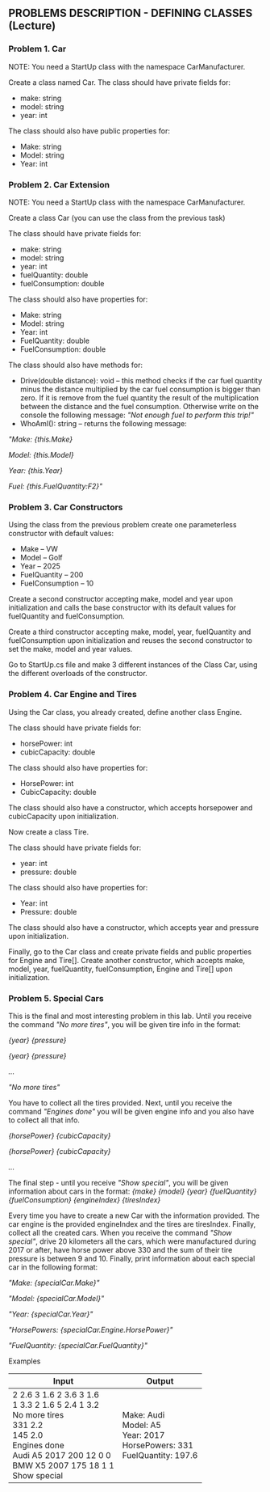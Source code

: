 ## PROBLEMS DESCRIPTION - DEFINING CLASSES (Lecture)


### Problem 1.	Car
NOTE: You need a StartUp class with the namespace CarManufacturer.

Create a class named Car. The class should have private fields for:
  +	make: string
  +	model: string
  +	year: int

The class should also have public properties for:
  +	Make: string
  +	Model: string
  +	Year: int

### Problem 2.	Car Extension
NOTE: You need a StartUp class with the namespace CarManufacturer.

Create a class Car (you can use the class from the previous task)

The class should have private fields for:
  +	make: string
  +	model: string
  +	year: int
  +	fuelQuantity: double
  +	fuelConsumption: double

The class should also have properties for:
  +	Make: string
  +	Model: string
  +	Year: int
  +	FuelQuantity: double
  +	FuelConsumption: double

The class should also have methods for:
  +	Drive(double distance): void – this method checks if the car fuel quantity minus the distance multiplied by the car fuel consumption is bigger than zero. If it is remove from the fuel quantity the result of the multiplication between the distance and the fuel consumption. Otherwise write on the console the following message: _"Not enough fuel to perform this trip!"_
  +	WhoAmI(): string – returns the following message: 

_"Make: {this.Make}_

_Model: {this.Model}_

_Year: {this.Year}_

_Fuel: {this.FuelQuantity:F2}"_

### Problem 3.	Car Constructors
Using the class from the previous problem create one parameterless constructor with default values:
  +	Make – VW
  +	Model – Golf
  +	Year – 2025
  +	FuelQuantity – 200
  +	FuelConsumption – 10

Create a second constructor accepting make, model and year upon initialization and calls the base constructor with its default values for fuelQuantity and fuelConsumption.

Create a third constructor accepting make, model, year, fuelQuantity and fuelConsumption upon initialization and reuses the second constructor to set the make, model and year values.

Go to StartUp.cs file and make 3 different instances of the Class Car, using the different overloads of the constructor.

### Problem 4.	Car Engine and Tires
Using the Car class, you already created, define another class Engine.

The class should have private fields for:
  +	horsePower: int
  +	cubicCapacity: double

The class should also have properties for:
  +	HorsePower: int
  +	CubicCapacity: double

The class should also have a constructor, which accepts horsepower and cubicCapacity upon initialization.

Now create a class Tire.

The class should have private fields for:
  +	year: int
  +	pressure: double

The class should also have properties for:
  +	Year: int
  +	Pressure: double

The class should also have a constructor, which accepts year and pressure upon initialization.

Finally, go to the Car class and create private fields and public properties for Engine and Tire[]. Create another constructor, which accepts make, model, year, fuelQuantity, fuelConsumption, Engine and Tire[] upon initialization.

### Problem 5.	Special Cars
This is the final and most interesting problem in this lab. Until you receive the command _"No more tires"_, you will be given tire info in the format:

_{year} {pressure}_

_{year} {pressure}_

_…_

_"No more tires"_

You have to collect all the tires provided. Next, until you receive the command _"Engines done"_ you will be given engine info and you also have to collect all that info.

_{horsePower} {cubicCapacity}_

_{horsePower} {cubicCapacity}_

_…_

The final step - until you receive _"Show special"_, you will be given information about cars in the format: _{make} {model} {year} {fuelQuantity} {fuelConsumption} {engineIndex} {tiresIndex}_

Every time you have to create a new Car with the information provided. The car engine is the provided engineIndex  and the tires are tiresIndex. Finally, collect all the created cars. When you receive the command _"Show special"_, drive 20 kilometers all the cars, which were manufactured during 2017 or after, have horse power above 330 and the sum of their tire pressure is between 9 and 10. Finally, print information about each special car in the following format:

_"Make: {specialCar.Make}"_

_"Model: {specialCar.Model}"_

_"Year: {specialCar.Year}"_

_"HorsePowers: {specialCar.Engine.HorsePower}"_

_"FuelQuantity: {specialCar.FuelQuantity}"_

Examples

| Input     | Output |
| --------- | -----|
| 2 2.6 3 1.6 2 3.6 3 1.6 <br> 1 3.3 2 1.6 5 2.4 1 3.2 <br> No more tires <br> 331 2.2 <br> 145 2.0 <br> Engines done <br> Audi A5 2017 200 12 0 0 <br> BMW X5 2007 175 18 1 1 <br> Show special | Make: Audi <br> Model: A5 <br> Year: 2017 <br> HorsePowers: 331 <br> FuelQuantity: 197.6 |
